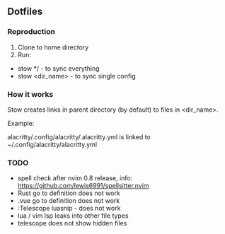 ## Dotfiles

### Reproduction

1. Clone to home directory
2. Run:

- stow \*/ - to sync everything
- stow <dir_name> - to sync single config

### How it works

Stow creates links in parent directory (by default) to files in <dir_name>.

Example:

alacritty/.config/alacritty/.alacritty.yml is linked to ~/.config/alacritty/alacritty.yml

### TODO

- spell check after nvim 0.8 release, info: https://github.com/lewis6991/spellsitter.nvim
- Rust go to definition does not work
- .vue go to definition does not work
- :Telescope luasnip - does not work
- lua / vim lsp leaks into other file types
- telescope does not show hidden files
